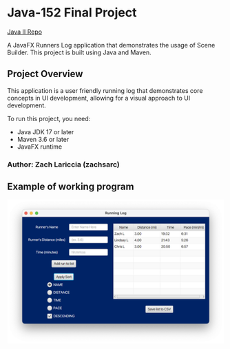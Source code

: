 # Java-152 Final Project
[Java II Repo](https://github.com/zachsarc/CS-152_Java2)

A JavaFX Runners Log application that demonstrates the usage of Scene Builder. This project is built using Java and Maven.

## Project Overview

This application is a user friendly running log that demonstrates core concepts in UI development, allowing for a visual approach to UI development.

To run this project, you need:

- Java JDK 17 or later
- Maven 3.6 or later
- JavaFX runtime

### Author: Zach Lariccia (zachsarc)

## Example of working program
![ex](Example.png)
